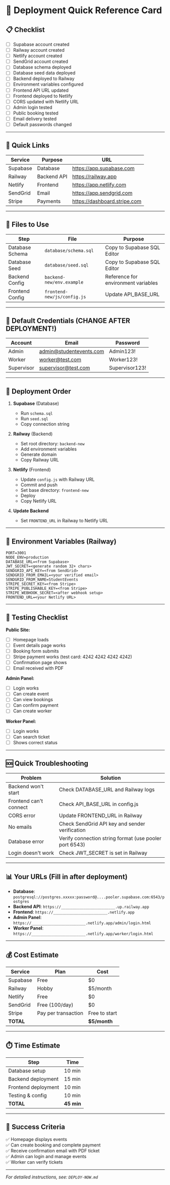 # 🎯 Deployment Quick Reference Card

## 📋 Checklist

- [ ] Supabase account created
- [ ] Railway account created  
- [ ] Netlify account created
- [ ] SendGrid account created
- [ ] Database schema deployed
- [ ] Database seed data deployed
- [ ] Backend deployed to Railway
- [ ] Environment variables configured
- [ ] Frontend API URL updated
- [ ] Frontend deployed to Netlify
- [ ] CORS updated with Netlify URL
- [ ] Admin login tested
- [ ] Public booking tested
- [ ] Email delivery tested
- [ ] Default passwords changed

---

## 🔗 Quick Links

| Service | Purpose | URL |
|---------|---------|-----|
| Supabase | Database | https://app.supabase.com |
| Railway | Backend API | https://railway.app |
| Netlify | Frontend | https://app.netlify.com |
| SendGrid | Email | https://app.sendgrid.com |
| Stripe | Payments | https://dashboard.stripe.com |

---

## 📂 Files to Use

| Step | File | Purpose |
|------|------|---------|
| Database Schema | `database/schema.sql` | Copy to Supabase SQL Editor |
| Database Seed | `database/seed.sql` | Copy to Supabase SQL Editor |
| Backend Config | `backend-new/env.example` | Reference for environment variables |
| Frontend Config | `frontend-new/js/config.js` | Update API_BASE_URL |

---

## 🔑 Default Credentials (CHANGE AFTER DEPLOYMENT!)

| Account | Email | Password |
|---------|-------|----------|
| Admin | admin@studentevents.com | Admin123! |
| Worker | worker@test.com | Worker123! |
| Supervisor | supervisor@test.com | Supervisor123! |

---

## 🚀 Deployment Order

1. **Supabase** (Database)
   - Run `schema.sql`
   - Run `seed.sql`
   - Copy connection string

2. **Railway** (Backend)
   - Set root directory: `backend-new`
   - Add environment variables
   - Generate domain
   - Copy Railway URL

3. **Netlify** (Frontend)
   - Update `config.js` with Railway URL
   - Commit and push
   - Set base directory: `frontend-new`
   - Deploy
   - Copy Netlify URL

4. **Update Backend**
   - Set `FRONTEND_URL` in Railway to Netlify URL

---

## 🔧 Environment Variables (Railway)

```env
PORT=3001
NODE_ENV=production
DATABASE_URL=<from Supabase>
JWT_SECRET=<generate random 32+ chars>
SENDGRID_API_KEY=<from SendGrid>
SENDGRID_FROM_EMAIL=<your verified email>
SENDGRID_FROM_NAME=StudentEvents
STRIPE_SECRET_KEY=<from Stripe>
STRIPE_PUBLISHABLE_KEY=<from Stripe>
STRIPE_WEBHOOK_SECRET=<after webhook setup>
FRONTEND_URL=<your Netlify URL>
```

---

## 🧪 Testing Checklist

**Public Site:**
- [ ] Homepage loads
- [ ] Event details page works
- [ ] Booking form submits
- [ ] Stripe payment works (test card: 4242 4242 4242 4242)
- [ ] Confirmation page shows
- [ ] Email received with PDF

**Admin Panel:**
- [ ] Login works
- [ ] Can create event
- [ ] Can view bookings
- [ ] Can confirm payment
- [ ] Can create worker

**Worker Panel:**
- [ ] Login works
- [ ] Can search ticket
- [ ] Shows correct status

---

## 🆘 Quick Troubleshooting

| Problem | Solution |
|---------|----------|
| Backend won't start | Check DATABASE_URL and Railway logs |
| Frontend can't connect | Check API_BASE_URL in config.js |
| CORS error | Update FRONTEND_URL in Railway |
| No emails | Check SendGrid API key and sender verification |
| Database error | Verify connection string format (use pooler port 6543) |
| Login doesn't work | Check JWT_SECRET is set in Railway |

---

## 📊 Your URLs (Fill in after deployment)

- **Database**: `postgresql://postgres.xxxxx:password@....pooler.supabase.com:6543/postgres`
- **Backend API**: `https://________________________.up.railway.app`
- **Frontend**: `https://________________________.netlify.app`
- **Admin Panel**: `https://________________________.netlify.app/admin/login.html`
- **Worker Panel**: `https://________________________.netlify.app/worker/login.html`

---

## 💰 Cost Estimate

| Service | Plan | Cost |
|---------|------|------|
| Supabase | Free | $0 |
| Railway | Hobby | $5/month |
| Netlify | Free | $0 |
| SendGrid | Free (100/day) | $0 |
| Stripe | Pay per transaction | Free to start |
| **TOTAL** | | **$5/month** |

---

## ⏱️ Time Estimate

| Step | Time |
|------|------|
| Database setup | 10 min |
| Backend deployment | 15 min |
| Frontend deployment | 10 min |
| Testing & config | 10 min |
| **TOTAL** | **45 min** |

---

## 🎯 Success Criteria

✅ Homepage displays events  
✅ Can create booking and complete payment  
✅ Receive confirmation email with PDF ticket  
✅ Admin can login and manage events  
✅ Worker can verify tickets  

---

*For detailed instructions, see: `DEPLOY-NOW.md`*

